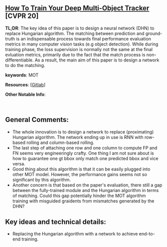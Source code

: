[How To Train Your Deep Multi-Object Tracker](https://arxiv.org/pdf/1906.06618.pdf) [CVPR 20]
---------------	

__TL;DR__: The key idea of this paper is to design a neural network (DHN) to replace Hungarian algorithm. The matching between prediction and ground-truth is an indispensable process towards final performance evaluation metrics in many computer vision tasks (e.g object detection). While during training phase, the loss supervision is normally not the same at the final evluation metrics, primarily due to the fact that the match process is non-differentiable. As a result, the main aim of this paper is to design a network to do the matching.

__keywords__: MOT

__Resources__: [[Gitlab](https://gitlab.inria.fr/yixu/deepmot)] 

__Other Notable Info__: 

<br/>    

General Comments:
------
* The whole innovation is to design a network to replace (proximating) Hungarian algorithm. The network ending up in use is RNN with row-based rolling and column-based rolling. 
* The last step of attaching one row and one column to compute FP and FN seems very engineeringly crafty. One thing I am not sure about is how to guarantee one gt bbox only match one predicted bbox and vice versa. 
* Good thing about this algorithm is that it can be easily plugged into other MOT model. However, the performance gains seems not so significant by this algorithm.
* Another concern is that based on the paper's evaluation, there still a gap between the fully-trained module and the Hungarian algorithm in terms of matching. Could this gap potentially hinder the MOT algorithm training with misguided graidents from mismatches generated by the DHN?

Key ideas and technical details:
------
* Replacing the Hungarian algorithm with a network to achieve end-to-end training.

<!-- Other noteworthy points:
------
 -->



